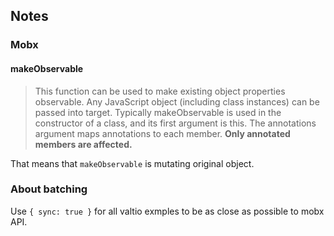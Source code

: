 ## Notes

### Mobx

#### makeObservable

> This function can be used to make existing object properties observable. Any JavaScript object (including class instances) can be passed into target. Typically makeObservable is used in the constructor of a class, and its first argument is this. The annotations argument maps annotations to each member. **Only annotated members are affected.**

That means that `makeObservable` is mutating original object.

### About batching

Use `{ sync: true }` for all valtio exmples to be as close as possible to mobx API.